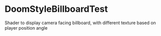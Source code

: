 # DoomStyleBillboardTest
Shader to display camera facing billboard, with different texture based on player position angle
